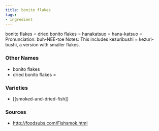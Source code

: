 ```yaml
---
title: bonito flakes
tags:
- ingredient
---
```

bonito flakes = dried bonito flakes = hanakatsuo = hana-katsuo = Pronunciation: buh-NEE-toe Notes: This includes kezuribushi = kezuri-bushi, a version with smaller flakes.

### Other Names

* bonito flakes
* dried bonito flakes =

### Varieties

* [[smoked-and-dried-fish]]

### Sources
* http://foodsubs.com/Fishsmok.html
